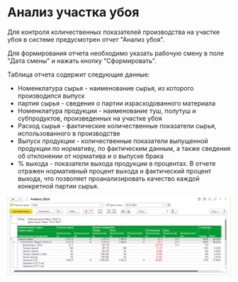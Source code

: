 # Анализ участка убоя

Для контроля количественных показателей производства на участке убоя в системе предусмотрен отчет "Анализ убоя".

Для формирования отчета необходимо указать рабочую смену в поле "Дата смены" и нажать кнопку "Сформировать".

Таблица отчета содержит следующие данные:

- Номенклатура сырья - наименование сырья, из которого производился выпуск
- партия сырья - сведения о партии израсходованного материала
- Номенклатура продукции - наименование туш, полутуш и субпродуктов, произведенных на участке убоя
- Расход сырья - фактические  количественные показатели сырья, использованного в производстве
- Выпуск продукции - количественные показатели выпущенной продукции по нормативу, по фактическим  данным, а также сведения об отклонении от норматива и о выпуске брака
- % выхода - показатели выхода продукции в процентах. В отчете отражен нормативный процент выхода и фактический процент выхода, что позволяет проанализировать качество каждой конкретной партии сырья.

![2021-02-04_16-38-09](AnalysisOfLivestock.assets/2021-02-04_16-38-09.png)